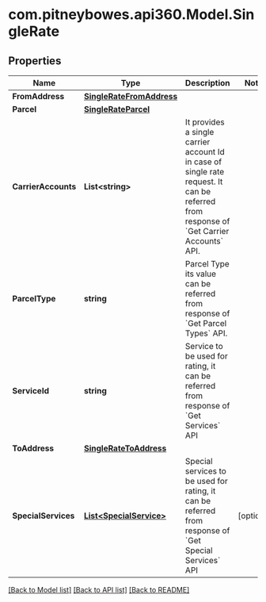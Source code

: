# com.pitneybowes.api360.Model.SingleRate

## Properties

Name | Type | Description | Notes
------------ | ------------- | ------------- | -------------
**FromAddress** | [**SingleRateFromAddress**](SingleRateFromAddress.md) |  | 
**Parcel** | [**SingleRateParcel**](SingleRateParcel.md) |  | 
**CarrierAccounts** | **List&lt;string&gt;** |  It provides a single carrier account Id in case of single rate request. It can be referred from response of &#x60;Get Carrier Accounts&#x60; API. | 
**ParcelType** | **string** | Parcel Type its value can be referred from response of &#x60;Get Parcel Types&#x60; API. | 
**ServiceId** | **string** | Service to be used for rating, it can be referred from response of &#x60;Get Services&#x60; API | 
**ToAddress** | [**SingleRateToAddress**](SingleRateToAddress.md) |  | 
**SpecialServices** | [**List&lt;SpecialService&gt;**](SpecialService.md) | Special services to be used for rating, it can be referred from response of &#x60;Get Special Services&#x60; API | [optional] 

[[Back to Model list]](../../README.md#documentation-for-models) [[Back to API list]](../../README.md#documentation-for-api-endpoints) [[Back to README]](../../README.md)

